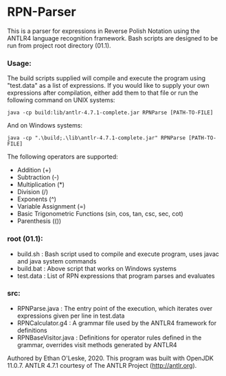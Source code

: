 # RPN-Parser

This is a parser for expressions in Reverse Polish Notation using the ANTLR4 language recognition framework. Bash scripts are designed to be run from project root directory (01.1).

### Usage:
The build scripts supplied will compile and execute the program using "test.data" as a list of expressions. If you would like to supply your own expressions after compilation, either add them to that file or run the following command on UNIX systems:
```
java -cp build:lib/antlr-4.7.1-complete.jar RPNParse [PATH-TO-FILE]
```
And on Windows systems:
```
java -cp ".\build;.\lib\antlr-4.7.1-complete.jar" RPNParse [PATH-TO-FILE]
```

The following operators are supported:
- Addition (+)
- Subtraction (-)
- Multiplication (*)
- Division (/)
- Exponents (^)
- Variable Assignment (=)
- Basic Trigonometric Functions (sin, cos, tan, csc, sec, cot)
- Parenthesis (())

### root (01.1):
- build.sh : Bash script used to compile and execute program, uses javac and java system commands
- build.bat : Above script that works on Windows systems
- test.data : List of RPN expressions that program parses and evaluates
### src:
- RPNParse.java : The entry point of the execution, which iterates over expressions given per line in test.data
- RPNCalculator.g4 : A grammar file used by the ANTLR4 framework for definitions
- RPNBaseVisitor.java : Definitions for operator rules defined in the grammar, overrides visit methods generated by ANTLR4

Authored by Ethan O'Leske, 2020. 
This program was built with OpenJDK 11.0.7. 
ANTLR 4.7.1 courtesy of The ANTLR Project (http://antlr.org). 